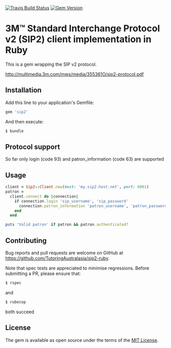 [![Travis Build Status](http://img.shields.io/travis/TutoringAustralasia/sip2-ruby.svg?style=flat)](https://travis-ci.org/TutoringAustralasia/sip2-ruby)
[![Gem Version](http://img.shields.io/gem/v/sip2.svg?style=flat)](#)

# 3M™ Standard Interchange Protocol v2 (SIP2) client implementation in Ruby

This is a gem wrapping the SIP v2 protocol.

http://multimedia.3m.com/mws/media/355361O/sip2-protocol.pdf 


## Installation

Add this line to your application's Gemfile:

```ruby
gem 'sip2'
```

And then execute:

```bash
$ bundle
```


## Protocol support

So far only login (code 93) and patron_information (code 63) are supported


## Usage

```ruby
client = Sip2::Client.new(host: 'my.sip2.host.net', port: 6001)
patron =
  client.connect do |connection|
    if connection.login 'sip_username', 'sip_password'
      connection.patron_information 'patron_username', 'patron_password'
    end
  end

puts 'Valid patron' if patron && patron.authenticated?
```


## Contributing

Bug reports and pull requests are welcome on GitHub at https://github.com/TutoringAustralasia/sip2-ruby.

Note that spec tests are appreciated to minimise regressions. Before submitting a PR, please ensure that:
 
```bash
$ rspec
```
and

```bash
$ rubocop
```
both succeed 


## License

The gem is available as open source under the terms of the [MIT License](http://opensource.org/licenses/MIT).
